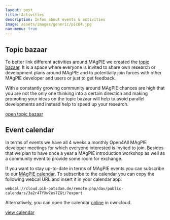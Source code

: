 ```yaml
---
layout: post
title: Activities
description: Infos about events & activities
image: assets/images/generic/pic04.jpg
nav-menu: true
---
```


## Topic bazaar

To better link different activities around MAgPIE we created the <a href="https://github.com/magpiemodel/magpie/discussions/categories/topic-bazaar" target="_blank">topic bazaar</a>. It is a space where everyone is invited to share own research or development plans around MAgPIE and to potentially join forces with other MAgPIE developer and users or just to get feedback. 

With a constantly growing community around MAgPIE chances are high that you are not the only one thinking into a certain direction and making promoting your ideas on the topic bazaar will help to avoid parallel developments and instead help to speed up your research.

<a href="https://github.com/magpiemodel/magpie/discussions/categories/topic-bazaar" class="button" target="_blank">open topic bazaar</a>


## Event calendar

In terms of events we have all 4 weeks a monthly Open4All MAgPIE developer meetings for which everyone interested is invited to join. Besides that we plan to have once a year a MAgPIE introduction workshop as well as a community event to provide some room for exchange.

If you want to stay up-to-date in terms of MAgPIE events you can subscribe to our <a href="https://cloud.pik-potsdam.de/index.php/apps/calendar/p/3a2r4TYXw7es7ZGt/dayGridMonth/now" target="_blank">MAgPIE calendar</a>. To subscribe to the calendar you can copy the following webcal URL and insert it in your calendar app:

```
webcal://cloud.pik-potsdam.de/remote.php/dav/public-calendars/3a2r4TYXw7es7ZGt/?export
```

Alternatively, you can open the calendar [online](https://cloud.pik-potsdam.de/index.php/apps/calendar/p/3a2r4TYXw7es7ZGt/dayGridMonth/now) in owncloud.

<a href="https://cloud.pik-potsdam.de/index.php/apps/calendar/p/3a2r4TYXw7es7ZGt/dayGridMonth/now" class="button" target="_blank">view calendar</a>


